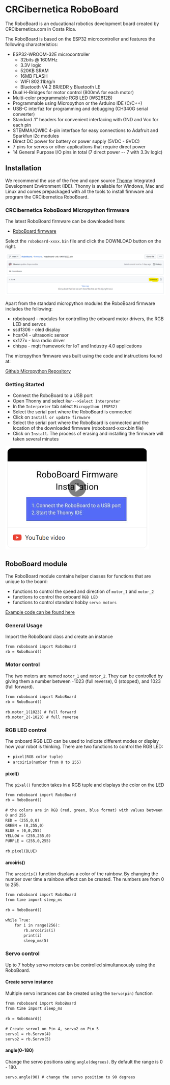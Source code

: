 # CRCibernetica RoboBoard
The RoboBoard is an educational robotics development board created by CRCibernetica.com in Costa Rica.

The RoboBoard is based on the ESP32 microcontroller and features the following characteristics:
* ESP32-WROOM-32E microcontroller
  * 32bits @ 160MHz
  * 3.3V logic
  * 520KB SRAM
  * 16MB FLASH
  * WIFI 802.11b/g/n
  * Bluetooth V4.2 BR/EDR y Bluetooth LE
* Dual H-Bridges for motor control (800mA for each motor)
* Multi-color programmable RGB LED (WS2812B)
* Programmable using Micropython or the Arduino IDE (C/C++)
* USB-C interfaz for programming and debugging (CH340G serial converter)
* Standard .1" headers for convenient interfacing with GND and Vcc for each pin
* STEMMA/QWIIC 4-pin interface for easy connections to Adafruit and Sparkfun i2c modules
* Direct DC power for battery or power supply (5VDC - 9VDC)
* 7 pins for servos or other applications that require direct power
* 14 General Purpose I/O pins in total (7 direct power -- 7 with 3.3v logic)

## Installation
We recommend the use of the free and open source [Thonny](https://thonny.org) Integrated Development Environment (IDE). Thonny is available for Windows, Mac and Linux and comes prepackaged with all the tools to install firmware and program the CRCibernetica RoboBoard. 

### CRCibernetica RoboBoard Micropython firmware
The latest RoboBoard firmware can be downloaded here:
 * [RoboBoard firmware](https://github.com/CRCibernetica/RoboBoard/tree/main/firmware)
 
 Select the `roboboard-xxxx.bin` file and click the DOWNLOAD button on the right.
 
 ![download](/img/download.png)
 
Apart from the standard micropython modules the RoboBoard firmware includes the following:
* roboboard - modules for controlling the onboard motor drivers, the RGB LED and servos
* ssd1306 - oled display
* hcsr04 - ultrasonic sensor
* sx127x - lora radio driver
* chispa - mqtt framework for IoT and Industry 4.0 applications

The micropython firmware was built using the code and instructions found at:

[Github Micropython Repository](https://github.com/micropython/micropython)
### Getting Started
* Connect the RoboBoard to a USB port
* Open Thonny and select `Run-->Select Interpreter`
* In the `Interpreter` tab select `Micropython (ESP32)`
* Select the serial port where the RoboBoard is connected
* Click on `Install or update firmware`
* Select the serial port where the RoboBoard is connected and the location of the downloaded firmware (roboboard-xxxx.bin file)
* Click on `Install`. The process of erasing and installing the firmware will taken several minutes

[![install video](/img/installationvideo.png)](https://youtu.be/QUobo48bmSs)

## RoboBoard module 
The RoboBoard module contains helper classes for functions that are unique to the board:
* functions to control the speed and direction of `motor_1` and `motor_2`
* functions to control the onboard `RGB LED`
* functions to control standard hobby `servo motors`

[Example code can be found here](https://github.com/CRCibernetica/RoboBoard/tree/main/examples)

### General Usage
Import the RoboBoard class and create an instance
```
from roboboard import RoboBoard
rb = RoboBoard()
```
### Motor control
The two motors are named `motor_1` and `motor_2`. They can be controlled by giving them a number between -1023 (full reverse), 0 (stopped), and 1023 (full forward).
```
from roboboard import RoboBoard
rb = RoboBoard()

rb.motor_1(1023) # full forward
rb.motor_2(-1023) # full reverse
```
### RGB LED control
The onboard RGB LED can be used to indicate different modes or display how your robot is thinking. There are two functions to control the RGB LED:
* `pixel(RGB color tuple)`
* `arcoiris(number from 0 to 255)`
#### pixel()
The `pixel()` function takes in a RGB tuple and displays the color on the LED
```
from roboboard import RoboBoard
rb = RoboBoard()

# the colors are in RGB (red, green, blue format) with values between 0 and 255
RED = (255,0,0)
GREEN = (0,255,0)
BLUE = (0,0,255)
YELLOW = (255,255,0)
PURPLE = (255,0,255)

rb.pixel(BLUE)
```
#### arcoiris()
The `arcoiris()` function displays a color of the rainbow. By changing the number over time a rainbow effect can be created. The numbers are from 0 to 255.
```
from roboboard import RoboBoard
from time import sleep_ms

rb = RoboBoard()

while True:
    for i in range(256):
        rb.arcoiris(i)
        print(i)
        sleep_ms(5)
```
### Servo control
Up to 7 hobby servo motors can be controlled simultaneously using the RoboBoard.
#### Create servo instance
Multiple servo instances can be created using the `Servo(pin)` function
```
from roboboard import RoboBoard
from time import sleep_ms

rb = RoboBoard()

# Create servo1 on Pin 4, servo2 on Pin 5
servo1 = rb.Servo(4)
servo2 = rb.Servo(5)
```
#### angle(0-180)
Change the servo positions using `angle(degrees)`. By default the range is 0 - 180.
```
servo.angle(90) # change the servo position to 90 degrees
```




 

